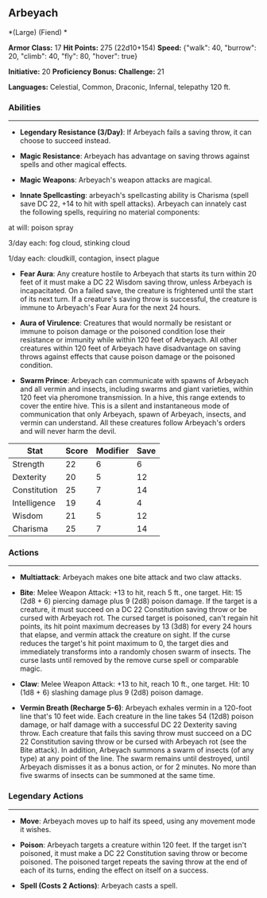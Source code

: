 ## Arbeyach
*(Large) (Fiend) *

**Armor Class:** 17
**Hit Points:** 275 (22d10+154)
**Speed:** {"walk": 40, "burrow": 20, "climb": 40, "fly": 80, "hover": true}

**Initiative:** 20
**Proficiency Bonus:**
**Challenge:** 21

**Languages:** Celestial, Common, Draconic, Infernal, telepathy 120 ft.

### Abilities
 --- 
- **Legendary Resistance (3/Day)**: If Arbeyach fails a saving throw, it can choose to succeed instead.

- **Magic Resistance**: Arbeyach has advantage on saving throws against spells and other magical effects.

- **Magic Weapons**: Arbeyach's weapon attacks are magical.

- **Innate Spellcasting**: arbeyach's spellcasting ability is Charisma (spell save DC 22, +14 to hit with spell attacks). Arbeyach can innately cast the following spells, requiring no material components:

at will: poison spray

3/day each: fog cloud, stinking cloud

1/day each: cloudkill, contagion, insect plague

- **Fear Aura**: Any creature hostile to Arbeyach that starts its turn within 20 feet of it must make a DC 22 Wisdom saving throw, unless Arbeyach is incapacitated. On a failed save, the creature is frightened until the start of its next turn. If a creature's saving throw is successful, the creature is immune to Arbeyach's Fear Aura for the next 24 hours.

- **Aura of Virulence**: Creatures that would normally be resistant or immune to poison damage or the poisoned condition lose their resistance or immunity while within 120 feet of Arbeyach. All other creatures within 120 feet of Arbeyach have disadvantage on saving throws against effects that cause poison damage or the poisoned condition.

- **Swarm Prince**: Arbeyach can communicate with spawns of Arbeyach and all vermin and insects, including swarms and giant varieties, within 120 feet via pheromone transmission. In a hive, this range extends to cover the entire hive. This is a silent and instantaneous mode of communication that only Arbeyach, spawn of Arbeyach, insects, and vermin can understand. All these creatures follow Arbeyach's orders and will never harm the devil.



| Stat | Score | Modifier | Save |
| ---- | ---- | ---- | ---- |
| Strength | 22 | 6 | 6 |
| Dexterity | 20 | 5 | 12 |
| Constitution | 25 | 7 | 14 |
| Intelligence | 19 | 4 | 4 |
| Wisdom | 21 | 5 | 12 |
| Charisma | 25 | 7 | 14 |

### Actions
 --- 
- **Multiattack**: Arbeyach makes one bite attack and two claw attacks.

- **Bite**: Melee Weapon Attack: +13 to hit, reach 5 ft., one target. Hit: 15 (2d8 + 6) piercing damage plus 9 (2d8) poison damage. If the target is a creature, it must succeed on a DC 22 Constitution saving throw or be cursed with Arbeyach rot. The cursed target is poisoned, can't regain hit points, its hit point maximum decreases by 13 (3d8) for every 24 hours that elapse, and vermin attack the creature on sight. If the curse reduces the target's hit point maximum to 0, the target dies and immediately transforms into a randomly chosen swarm of insects. The curse lasts until removed by the remove curse spell or comparable magic.

- **Claw**: Melee Weapon Attack: +13 to hit, reach 10 ft., one target. Hit: 10 (1d8 + 6) slashing damage plus 9 (2d8) poison damage.

- **Vermin Breath (Recharge 5-6)**: Arbeyach exhales vermin in a 120-foot line that's 10 feet wide. Each creature in the line takes 54 (12d8) poison damage, or half damage with a successful DC 22 Dexterity saving throw. Each creature that fails this saving throw must succeed on a DC 22 Constitution saving throw or be cursed with Arbeyach rot (see the Bite attack). In addition, Arbeyach summons a swarm of insects (of any type) at any point of the line. The swarm remains until destroyed, until Arbeyach dismisses it as a bonus action, or for 2 minutes. No more than five swarms of insects can be summoned at the same time.

### Legendary Actions
 --- 
- **Move**: Arbeyach moves up to half its speed, using any movement mode it wishes.

- **Poison**: Arbeyach targets a creature within 120 feet. If the target isn't poisoned, it must make a DC 22 Constitution saving throw or become poisoned. The poisoned target repeats the saving throw at the end of each of its turns, ending the effect on itself on a success.

- **Spell (Costs 2 Actions)**: Arbeyach casts a spell.

